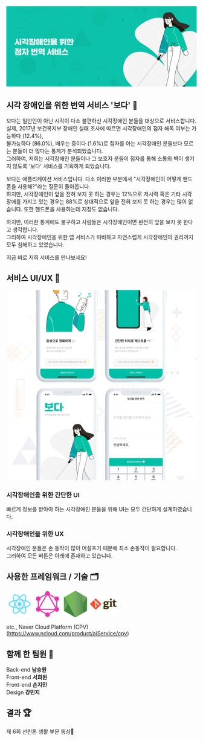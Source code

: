 <img src="https://github.com/LovePrincipal/Sunrin2020-Hackathon-App/blob/master/screenshot/banner.png">

## <b>시각 장애인을 위한 번역 서비스 '보다' 👀</b> 

보다는 일반인이 아닌 시각이 다소 불편하신 시각장애인 분들을 대상으로 서비스합니다.  
실제, 2017년 보건복지부 장애인 실태 조사에 따르면 시각장애인의 점자 해독 여부는 가능하다 (12.4%),  
불가능하다 (86.0%), 배우는 중이다 (1.6%)로 점자를 아는 시각장애인 분들보다 모르는 분들이 더 많다는 통계가 분석되었습니다.  
그러하여, 저희는 시각장애인 분들이나 그 보호자 분들이 점자를 통해 소통의 벽이 생기지 않도록 '보다' 서비스를 기획하게 되었습니다.  
  
보다는 애플리케이션 서비스입니다. 다소 이러한 부분에서 "시각장애인이 어떻게 핸드폰을 사용해?"라는 질문이 돌아옵니다.  
하지만, 시각장애인이 앞을 전혀 보지 못 하는 경우는 12%으로 저시력 혹은 기타 시각 장애를 가지고 있는 경우는 88%로 상대적으로 앞을 전혀 보지 못 하는 경우는 많이 없습니다. 또한 핸드폰을 사용하는데 지장도 없습니다.  

하지만, 이러한 통계에도 불구하고 사람들은 시각장애인이면 완전히 앞을 보지 못 한다고 생각합니다.  
그러하여 시각장애인을 위한 앱 서비스가 미비하고 자연스럽게 시각장애인의 권리까지 모두 침해하고 있었습니다.
  
지금 바로 저희 서비스를 만나보세요!

## <b>서비스 UI/UX 🌸</b> 
  
<img src="https://github.com/LovePrincipal/Sunrin2020-Hackathon-App/blob/master/screenshot/mockup.png">
  
### 시각장애인을 위한 간단한 UI  
  
빠르게 정보를 받아야 하는 시각장애인 분들을 위해 UI는 모두 간단하게 설계하였습니다.

### 시각장애인을 위한 UX  
  
시각장애인 분들은 손 동작이 많이 어설프기 때문에 최소 손동작이 필요합니다.  
그러하여 모든 버튼은 아래에 존재하고 있습니다.

## <b>사용한 프레임워크 / 기술 🗂</b> 

<div style="display: inline-block">
    <img height="70" src="https://raw.githubusercontent.com/github/explore/80688e429a7d4ef2fca1e82350fe8e3517d3494d/topics/react/react.png">
    <img height="70" src="https://raw.githubusercontent.com/github/explore/5c058a388828bb5fde0bcafd4bc867b5bb3f26f3/topics/graphql/graphql.png">
    <img height="70" src="https://raw.githubusercontent.com/github/explore/80688e429a7d4ef2fca1e82350fe8e3517d3494d/topics/nodejs/nodejs.png">
    <img height="70" src="https://raw.githubusercontent.com/github/explore/80688e429a7d4ef2fca1e82350fe8e3517d3494d/topics/git/git.png">
</div>
  
etc., Naver Cloud Platform (CPV) (https://www.ncloud.com/product/aiService/cpv)

## <b>함께 한 팀원 💁</b>   
  
Back-end **남승원**  
Front-end **서희원**  
Front-end **손지민**  
Design **강민지**  

## <b>결과 🏆</b>   

제 6회 선린톤 생활 부문 동상🥉
